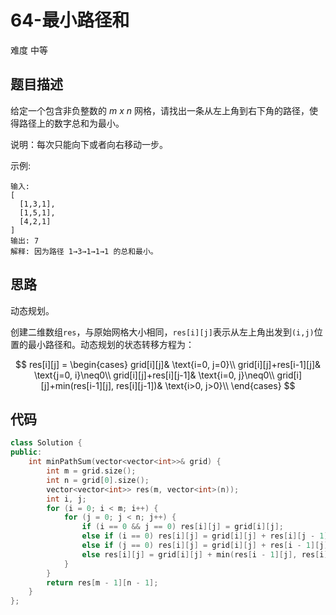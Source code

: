 # 64-最小路径和

难度 中等



## 题目描述

给定一个包含非负整数的 *m x n* 网格，请找出一条从左上角到右下角的路径，使得路径上的数字总和为最小。

说明：每次只能向下或者向右移动一步。

示例:

```
输入:
[
  [1,3,1],
  [1,5,1],
  [4,2,1]
]
输出: 7
解释: 因为路径 1→3→1→1→1 的总和最小。
```



## 思路

动态规划。

创建二维数组`res`，与原始网格大小相同，`res[i][j]`表示从左上角出发到`(i,j)`位置的最小路径和。动态规划的状态转移方程为：

$$
res[i][j] = 
\begin{cases}
	grid[i][j]& \text{i=0, j=0}\\
	grid[i][j]+res[i-1][j]& \text{j=0, i}\neq0\\
	grid[i][j]+res[i][j-1]& \text{i=0, j}\neq0\\
	grid[i][j]+min(res[i-1][j], res[i][j-1])& \text{i>0, j>0}\\
\end{cases}
$$


## 代码

```c++
class Solution {
public:
    int minPathSum(vector<vector<int>>& grid) {
        int m = grid.size();
        int n = grid[0].size();
        vector<vector<int>> res(m, vector<int>(n));
        int i, j;
        for (i = 0; i < m; i++) {
            for (j = 0; j < n; j++) {
                if (i == 0 && j == 0) res[i][j] = grid[i][j];
                else if (i == 0) res[i][j] = grid[i][j] + res[i][j - 1];
                else if (j == 0) res[i][j] = grid[i][j] + res[i - 1][j];
                else res[i][j] = grid[i][j] + min(res[i - 1][j], res[i][j - 1]);
            }
        }
        return res[m - 1][n - 1];
    }
};
```

